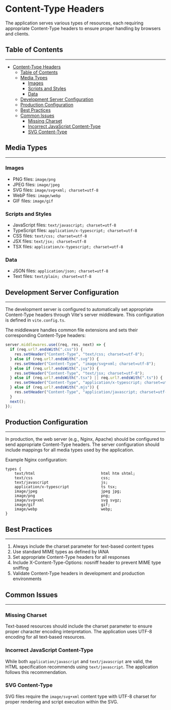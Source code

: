 # Content-Type Headers

The application serves various types of resources,
each requiring appropriate Content-Type headers to ensure proper handling by browsers and clients.

## Table of Contents

---

- [Content-Type Headers](#content-type-headers)
  - [Table of Contents](#table-of-contents)
  - [Media Types](#media-types)
    - [Images](#images)
    - [Scripts and Styles](#scripts-and-styles)
    - [Data](#data)
  - [Development Server Configuration](#development-server-configuration)
  - [Production Configuration](#production-configuration)
  - [Best Practices](#best-practices)
  - [Common Issues](#common-issues)
    - [Missing Charset](#missing-charset)
    - [Incorrect JavaScript Content-Type](#incorrect-javascript-content-type)
    - [SVG Content-Type](#svg-content-type)

## Media Types

---

### Images

- PNG files: `image/png`
- JPEG files: `image/jpeg`
- SVG files: `image/svg+xml; charset=utf-8`
- WebP files: `image/webp`
- GIF files: `image/gif`

### Scripts and Styles

- JavaScript files: `text/javascript; charset=utf-8`
- TypeScript files: `application/x-typescript; charset=utf-8`
- CSS files: `text/css; charset=utf-8`
- JSX files: `text/jsx; charset=utf-8`
- TSX files: `application/x-typescript; charset=utf-8`

### Data

- JSON files: `application/json; charset=utf-8`
- Text files: `text/plain; charset=utf-8`

## Development Server Configuration

---

The development server is configured to automatically set appropriate Content-Type headers through
Vite's server middleware. This configuration is defined in `vite.config.ts`.

The middleware handles common file extensions and sets their corresponding Content-Type headers:

```typescript
server.middlewares.use((req, res, next) => {
  if (req.url?.endsWith(".css")) {
    res.setHeader("Content-Type", "text/css; charset=utf-8");
  } else if (req.url?.endsWith(".svg")) {
    res.setHeader("Content-Type", "image/svg+xml; charset=utf-8");
  } else if (req.url?.endsWith(".jsx")) {
    res.setHeader("Content-Type", "text/jsx; charset=utf-8");
  } else if (req.url?.endsWith(".tsx") || req.url?.endsWith(".ts")) {
    res.setHeader("Content-Type", "application/x-typescript; charset=utf-8");
  } else if (req.url?.endsWith(".mjs")) {
    res.setHeader("Content-Type", "application/javascript; charset=utf-8");
  }
  next();
});
```

## Production Configuration

---

In production, the web server (e.g., Nginx,
Apache) should be configured to send appropriate Content-Type headers. The server configuration should include mappings
for all media types used by the application.

Example Nginx configuration:

```nginx
types {
    text/html                             html htm shtml;
    text/css                              css;
    text/javascript                       js;
    application/x-typescript              ts tsx;
    image/jpeg                            jpeg jpg;
    image/png                             png;
    image/svg+xml                         svg svgz;
    image/gif                             gif;
    image/webp                            webp;
}
```

## Best Practices

---

1. Always include the charset parameter for text-based content types
2. Use standard MIME types as defined by IANA
3. Set appropriate Content-Type headers for all responses
4. Include X-Content-Type-Options: nosniff header to prevent MIME type sniffing
5. Validate Content-Type headers in development and production environments

## Common Issues

---

### Missing Charset

Text-based resources should include the charset parameter to
ensure proper character encoding interpretation. The application uses UTF-8 encoding for all text-based resources.

### Incorrect JavaScript Content-Type

While both `application/javascript` and
`text/javascript` are valid, the HTML specification recommends using `text/javascript`. The application follows this
recommendation.

### SVG Content-Type

SVG files require the `image/svg+xml` content type with UTF-8 charset for proper rendering and
script execution within the SVG.

